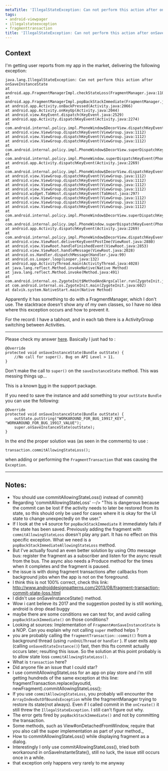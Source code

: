 ```yaml
---
metaTitle: 'IllegalStateException: Can not perform this action after onSaveInstanceState with ViewPager'
tags:
- android-viewpager
- illegalstateexception
- fragmenttransaction
title: 'IllegalStateException: Can not perform this action after onSaveInstanceState with ViewPager'
---
```


## Context

I'm getting user reports from my app in the market, delivering the following exception:



```
java.lang.IllegalStateException: Can not perform this action after onSaveInstanceState
at android.app.FragmentManagerImpl.checkStateLoss(FragmentManager.java:1109)
at android.app.FragmentManagerImpl.popBackStackImmediate(FragmentManager.java:399)
at android.app.Activity.onBackPressed(Activity.java:2066)
at android.app.Activity.onKeyUp(Activity.java:2044)
at android.view.KeyEvent.dispatch(KeyEvent.java:2529)
at android.app.Activity.dispatchKeyEvent(Activity.java:2274)
at com.android.internal.policy.impl.PhoneWindow$DecorView.dispatchKeyEvent(PhoneWindow.java:1803)
at android.view.ViewGroup.dispatchKeyEvent(ViewGroup.java:1112)
at android.view.ViewGroup.dispatchKeyEvent(ViewGroup.java:1112)
at android.view.ViewGroup.dispatchKeyEvent(ViewGroup.java:1112)
at com.android.internal.policy.impl.PhoneWindow$DecorView.superDispatchKeyEvent(PhoneWindow.java:1855)
at com.android.internal.policy.impl.PhoneWindow.superDispatchKeyEvent(PhoneWindow.java:1277)
at android.app.Activity.dispatchKeyEvent(Activity.java:2269)
at com.android.internal.policy.impl.PhoneWindow$DecorView.dispatchKeyEvent(PhoneWindow.java:1803)
at android.view.ViewGroup.dispatchKeyEvent(ViewGroup.java:1112)
at android.view.ViewGroup.dispatchKeyEvent(ViewGroup.java:1112)
at android.view.ViewGroup.dispatchKeyEvent(ViewGroup.java:1112)
at android.view.ViewGroup.dispatchKeyEvent(ViewGroup.java:1112)
at android.widget.TabHost.dispatchKeyEvent(TabHost.java:297)
at android.view.ViewGroup.dispatchKeyEvent(ViewGroup.java:1112)
at android.view.ViewGroup.dispatchKeyEvent(ViewGroup.java:1112)
at android.view.ViewGroup.dispatchKeyEvent(ViewGroup.java:1112)
at com.android.internal.policy.impl.PhoneWindow$DecorView.superDispatchKeyEvent(PhoneWindow.java:1855)
at com.android.internal.policy.impl.PhoneWindow.superDispatchKeyEvent(PhoneWindow.java:1277)
at android.app.Activity.dispatchKeyEvent(Activity.java:2269)
at com.android.internal.policy.impl.PhoneWindow$DecorView.dispatchKeyEvent(PhoneWindow.java:1803)
at android.view.ViewRoot.deliverKeyEventPostIme(ViewRoot.java:2880)
at android.view.ViewRoot.handleFinishedEvent(ViewRoot.java:2853)
at android.view.ViewRoot.handleMessage(ViewRoot.java:2028)
at android.os.Handler.dispatchMessage(Handler.java:99)
at android.os.Looper.loop(Looper.java:132)
at android.app.ActivityThread.main(ActivityThread.java:4028)
at java.lang.reflect.Method.invokeNative(Native Method)
at java.lang.reflect.Method.invoke(Method.java:491)
at com.android.internal.os.ZygoteInit$MethodAndArgsCaller.run(ZygoteInit.java:844)
at com.android.internal.os.ZygoteInit.main(ZygoteInit.java:602)
at dalvik.system.NativeStart.main(Native Method)

```

Apparently it has something to do with a FragmentManager, which I don't use. The stacktrace doesn't show any of my own classes, so I have no idea where this exception occurs and how to prevent it.


For the record: I have a tabhost, and in each tab there is a ActivityGroup switching between Activities.



---

Please check my answer [here](https://stackoverflow.com/a/10261438/542091). Basically I just had to :



```
@Override
protected void onSaveInstanceState(Bundle outState) {
    //No call for super(). Bug on API Level > 11.
}

```

Don't make the call to `super()` on the `saveInstanceState` method. This was messing things up...


This is a known [bug](http://code.google.com/p/android/issues/detail?id=19917) in the support package. 


If you need to save the instance and add something to your `outState` `Bundle` you can use the following:



```
@Override
protected void onSaveInstanceState(Bundle outState) {
    outState.putString("WORKAROUND_FOR_BUG_19917_KEY", "WORKAROUND_FOR_BUG_19917_VALUE");
    super.onSaveInstanceState(outState);
}

```

In the end the proper solution was (as seen in the comments) to use :



```
transaction.commitAllowingStateLoss();

```

when adding or performing the `FragmentTransaction` that was causing the `Exception`.



---

## Notes:

- You should use commitAllowingStateLoss() instead of commit()
- Regarding 'commitAllowingStateLoss' --/&gt; "This is dangerous because the commit can be lost if the activity needs to later be restored from its state, so this should only be used for cases where it is okay for the UI state to change unexpectedly on the user."
- If I look at the v4 source for `popBackStackImmediate` it immediately fails if the state has been saved. Previously adding the fragment with `commitAllowingStateLoss` doesn't play any part. It has no effect on this specific exception. What we need is a `popBackStackImmediateAllowingStateLoss` method.
- But I've actually found an even better solution by using Otto message bus: register the fragment as a subscriber and listen for the async result from the bus. The async also needs a Produce method for the times when it completes and the fragment is paused.
-  the issue is with doing fragment transactions after callbacks from background jobs when the app is not on the foreground.
- I think this is not 100% correct, check this link: http://www.androiddesignpatterns.com/2013/08/fragment-transaction-commit-state-loss.html
- I didn't use onSaveInstanceState() method.
- Wow i cant believe its 2017 and the suggestion posted by  is still working, android is drop dead buggy
-  maybe there are some conditions we can test for, and avoid calling `popBackStackImmediate()` on those conditions?
-  Looking at sources: Implementation of `Fragment#onSaveInstanceState` is a NOP. Can you explain why not calling `super` method helps ?
- you are probably calling the `fragmentTransaction::commit()` from a background thread (using `runOnUiThread` or `handler` ). If user exits app (calling `onSavedStateInstance()`) fast, then this fts commit actually occurs later; resulting this issue. So the solution at this point probably is to allow state loss `commitAllowingStateLoss()`.
- What is `transaction` here?
- Did anyone file an issue that I could star?
- I use commitAllowingStateLoss for an app on play store and i'm still getting hundreds of the same exception at this line:
fragmentTransaction.replace(layoutId, newFragment).commitAllowingStateLoss();
- If you use `commitAllowingStateLoss`, you probably will encounter the `ArrayIndexOutOfBoundsException` while the fragmentManager trying to restore its state(not always). Even if I called commit in the `onCreate()` it still threw the `IllegalStateException`. I still can't figure out why.
- The error gets fired by `popBackStackImmediate()` and not by committing the transaction.
- Some methods, such as View#onDetachedFromWindow, require that you also call the super implementation as part of your method._
- How to commitAllowingStateLoss() while displaying fragment as a dialog.
- Interestingly I only use commitAllowingStateLoss(), tried both workaround in onSaveInstanteState(), still no luck, the issue still occurs once in a while.
- that exception only happens very rarely to me anyway
